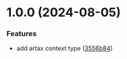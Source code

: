 # 1.0.0 (2024-08-05)


### Features

* add artax context type ([3556b84](https://github.com/hive-o/artax-context/commit/3556b84805ec2f6758266d0baa7ee430c1d9eab5))
